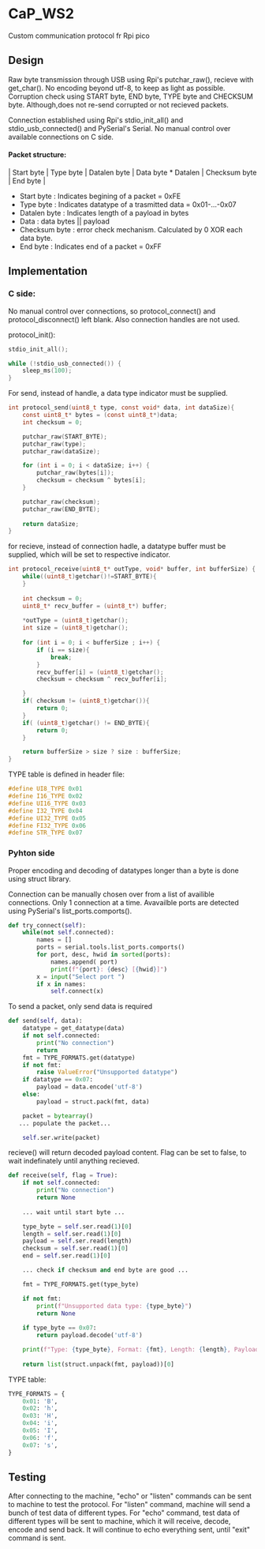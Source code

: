 # CaP_WS2

Custom communication protocol fr Rpi pico 

## Design

Raw byte transmission through USB using Rpi's putchar_raw(), recieve with get_char(). No encoding beyond utf-8, to keep as light as possible.
Corruption check using START byte, END byte, TYPE byte and CHECKSUM byte. Although,does not re-send corrupted or not recieved packets.

Connection established using Rpi's stdio_init_all() and stdio_usb_connected() and PySerial's Serial. No manual control over available connections on C side.

#### Packet structure:
| Start byte | Type byte | Datalen byte | Data byte * Datalen | Checksum byte | End byte |

- Start byte : Indicates begining of a packet = 0xFE
- Type byte : Indicates datatype of a trasmitted data = 0x01-...-0x07
- Datalen byte : Indicates length of a payload in bytes
- Data : data bytes || payload
- Checksum byte : error check mechanism. Calculated by 0 XOR each data byte.
- End byte : Indicates end of a packet = 0xFF

## Implementation

### C side:

No manual control over connections, so protocol_connect() and protocol_disconnect() left blank.
Also connection handles are not used.

protocol_init():

```c
stdio_init_all();

while (!stdio_usb_connected()) {
    sleep_ms(100);
}
```

For send, instead of handle, a data type indicator must be supplied.

```c
int protocol_send(uint8_t type, const void* data, int dataSize){
    const uint8_t* bytes = (const uint8_t*)data;
    int checksum = 0;

    putchar_raw(START_BYTE);
    putchar_raw(type);
    putchar_raw(dataSize);

    for (int i = 0; i < dataSize; i++) {
        putchar_raw(bytes[i]);
        checksum = checksum ^ bytes[i];
    }

    putchar_raw(checksum);
    putchar_raw(END_BYTE);
    
    return dataSize;
}
```

for recieve, instead of connection hadle, a datatype buffer must be supplied, which will be set to respective indicator.

```c
int protocol_receive(uint8_t* outType, void* buffer, int bufferSize) {
    while((uint8_t)getchar()!=START_BYTE){
    }
        
    int checksum = 0;
    uint8_t* recv_buffer = (uint8_t*) buffer;
    
    *outType = (uint8_t)getchar();
    int size = (uint8_t)getchar();
    
    for (int i = 0; i < bufferSize ; i++) {
        if (i == size){
            break;
        }
        recv_buffer[i] = (uint8_t)getchar();
        checksum = checksum ^ recv_buffer[i];

    }
    if( checksum != (uint8_t)getchar()){
        return 0;
    }
    if( (uint8_t)getchar() != END_BYTE){
        return 0;
    }

    return bufferSize > size ? size : bufferSize;
}

```


TYPE table is defined in header file:
```c
#define UI8_TYPE 0x01
#define I16_TYPE 0x02
#define UI16_TYPE 0x03
#define I32_TYPE 0x04
#define UI32_TYPE 0x05
#define FI32_TYPE 0x06
#define STR_TYPE 0x07
```

### Pyhton side

Proper encoding and decoding of datatypes longer than a byte is done using struct library.

Connection can be manually chosen over from a list of availible connections.
Only 1 connection at a time.
Avavailble ports are detected using PySerial's list_ports.comports().
```python
def try_connect(self):
    while(not self.connected):
        names = []
        ports = serial.tools.list_ports.comports()
        for port, desc, hwid in sorted(ports):
            names.append( port)
            print(f"{port}: {desc} [{hwid}]")
        x = input("Select port ")
        if x in names:
            self.connect(x)
```

To send a packet, only send data is required

```python
def send(self, data):
    datatype = get_datatype(data)
    if not self.connected:
        print("No connection")
        return
    fmt = TYPE_FORMATS.get(datatype)
    if not fmt:
        raise ValueError("Unsupported datatype")
    if datatype == 0x07:
        payload = data.encode('utf-8')
    else:
        payload = struct.pack(fmt, data)

    packet = bytearray()
   ... populate the packet...

    self.ser.write(packet)
```

recieve() will return decoded payload content. Flag can be set to false, to wait indefinately until anything recieved.

```python
def receive(self, flag = True):
    if not self.connected:
        print("No connection")
        return None
    
    ... wait until start byte ...

    type_byte = self.ser.read(1)[0]
    length = self.ser.read(1)[0]
    payload = self.ser.read(length)
    checksum = self.ser.read(1)[0]
    end = self.ser.read(1)[0]

    ... check if checksum and end byte are good ...

    fmt = TYPE_FORMATS.get(type_byte)

    if not fmt:
        print(f"Unsupported data type: {type_byte}")
        return None
    
    if type_byte == 0x07:
        return payload.decode('utf-8')

    print(f"Type: {type_byte}, Format: {fmt}, Length: {length}, Payload: {payload.hex()}")
    
    return list(struct.unpack(fmt, payload))[0]
```

TYPE table:
```python
TYPE_FORMATS = {
    0x01: 'B',
    0x02: 'h',
    0x03: 'H',
    0x04: 'i',
    0x05: 'I',
    0x06: 'f',
    0x07: 's',
}
```

## Testing

After connecting to the machine, "echo" or "listen" commands can be sent to machine to test the protocol.
For "listen" command, machine will send a bunch of test data of different types.
For "echo" command, test data of different types will be sent to machine, which it will receive, decode, encode and send back.
It will continue to echo everything sent, until "exit" command is sent.
